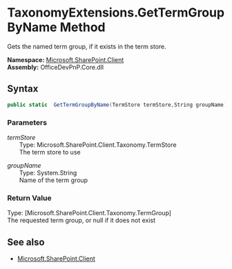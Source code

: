 # TaxonomyExtensions.GetTermGroupByName Method  
Gets the named term group, if it exists in the term store.  

**Namespace:** [Microsoft.SharePoint.Client](Microsoft.SharePoint.Client.md)  
**Assembly:** OfficeDevPnP.Core.dll  
## Syntax
```C#
public static  GetTermGroupByName(TermStore termStore,String groupName)
```
### Parameters
*termStore*  
&emsp;&emsp;Type: Microsoft.SharePoint.Client.Taxonomy.TermStore  
&emsp;&emsp;The term store to use  
  
*groupName*  
&emsp;&emsp;Type: System.String  
&emsp;&emsp;Name of the term group  
  
### Return Value
Type: [Microsoft.SharePoint.Client.Taxonomy.TermGroup]  
The requested term group, or null if it does not exist

## See also
- [Microsoft.SharePoint.Client](Microsoft.SharePoint.Client.md)
